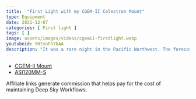 ```yaml
---
title:  "First Light with my CGEM-II Celestron Mount"
type: Equipment
date: 2021-12-07
categories: [ First light ]
tags: [ ]
image: assets/images/videos/cgemii-firstlight.webp
youtubeid: YHtsnFh7bAA
description: "It was a rare night in the Pacific Northwest. The forecast predicted a few hours of clear skies. With no optical tube assembly (OTA), I decided to test drive my new Celestron CGEM-II mount with my Sony Alpha 6300. I also filmed some time lapse with my ZWO ASI120MM-S. This is the true story of what happened."
---
```


- [CGEM-II Mount](https://amzn.to/3PorfT6)
- [ASI120MM-S](https://amzn.to/3uOUzc0)

Affiliate links generate commission that helps pay for the cost of maintaining Deep Sky Workflows.